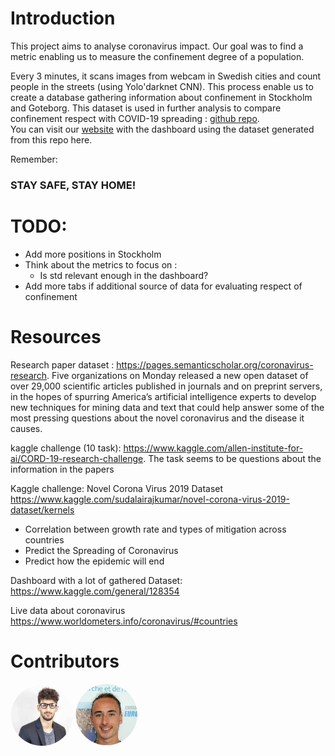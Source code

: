 # Introduction 

This project aims to analyse coronavirus impact. Our goal was to find a metric enabling us to measure the confinement degree of a population.

Every 3 minutes, it scans images from webcam in Swedish cities and count people in the streets (using Yolo'darknet CNN). This process enable us to create a database gathering information about confinement in Stockholm and Goteborg.
This dataset is used in further analysis to compare confinement respect with COVID-19 spreading : 
[github repo](https://github.com/MastafaF/corona_confinement_dashboard/edit/master/Readme.md).  
You can visit our [website](https://corona-confinement.herokuapp.com/) with the dashboard using the dataset generated from this repo here. 


Remember: 
### STAY SAFE, STAY HOME!



# TODO:
* Add more positions in Stockholm  
* Think about the metrics to focus on : 
    * Is std relevant enough in the dashboard? 
* Add more tabs if additional source of data for evaluating respect of confinement

# Resources  


Research paper dataset :
https://pages.semanticscholar.org/coronavirus-research. 
Five organizations on Monday released a new open dataset of over 29,000 scientific articles published in journals and on preprint servers, in the hopes of spurring America’s artificial intelligence experts to develop new techniques for mining data and text that could help answer some of the most pressing questions about the novel coronavirus and the disease it causes.

kaggle challenge (10 task):
https://www.kaggle.com/allen-institute-for-ai/CORD-19-research-challenge. 
The task seems to be questions about the information in the papers



Kaggle challenge:
Novel Corona Virus 2019 Dataset
https://www.kaggle.com/sudalairajkumar/novel-corona-virus-2019-dataset/kernels
-	Correlation between growth rate and types of mitigation across countries
-	Predict the Spreading of Coronavirus
-	Predict how the epidemic will end

Dashboard with a lot of gathered Dataset:
https://www.kaggle.com/general/128354



Live data about coronavirus
https://www.worldometers.info/coronavirus/#countries

# Contributors

<img src='https://github.com/MastafaF/corona_confinement_dashboard/blob/master/ressources/pictures/photo_mastafa.jpeg' href= 'https://github.com/MastafaF' width=100 height=100 style="border-radius:50%"> <img src='https://github.com/MastafaF/corona_confinement_dashboard/blob/master/ressources/pictures/photo_quentin.jpeg' href = 'https://github.com/quentindubourgdeluzencon' width=100 height=100 style="border-radius:50%">

